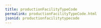 ```yaml
---
title: productionFacilityTypeCode
permalink: productionFacilityTypeCode.html
jsonid: productionfacilitytypecode
---
```


